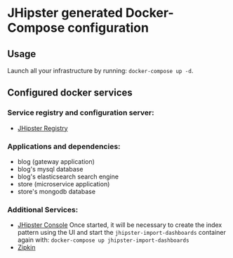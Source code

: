 # JHipster generated Docker-Compose configuration

## Usage

Launch all your infrastructure by running: `docker-compose up -d`.

## Configured docker services

### Service registry and configuration server:
- [JHipster Registry](http://localhost:8761)

### Applications and dependencies:
- blog (gateway application)
- blog's mysql database
- blog's elasticsearch search engine
- store (microservice application)
- store's mongodb database

### Additional Services:

- [JHipster Console](http://localhost:5601)
Once started, it will be necessary to create the index pattern using the UI and start the `jhipster-import-dashboards` container again with: `docker-compose up jhipster-import-dashboards`
- [Zipkin](http://localhost:9400)
